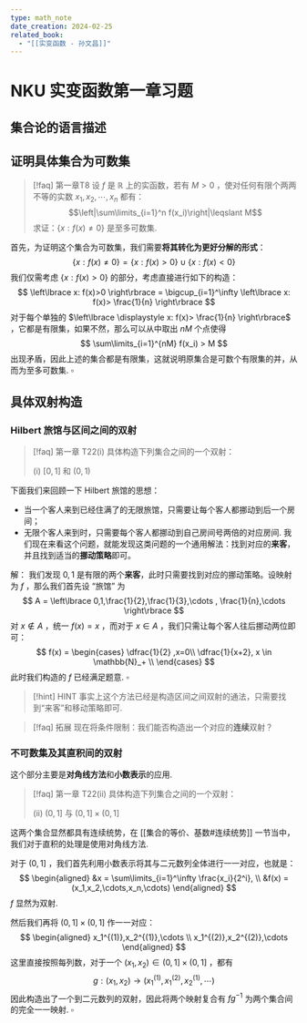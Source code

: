 ```yaml
---
type: math_note
date_creation: 2024-02-25
related_book:
  - "[[实变函数 - 孙文昌]]"
---
```

# NKU 实变函数第一章习题
## 集合论的语言描述


## 证明具体集合为可数集
>[!faq] 第一章T8
> 设 $f$ 是 $\mathbb{R}$ 上的实函数，若有 $M>0$ ，使对任何有限个两两不等的实数 $x_1,x_2,\cdots,x_n$ 都有：
> $$\left|\sum\limits_{i=1}^n f(x_i)\right|\leqslant M$$
> 求证：$\left\lbrace x: f(x)\neq 0 \right\rbrace$ 是至多可数集.

首先，为证明这个集合为可数集，我们需要**将其转化为更好分解的形式**：
$$
\left\lbrace x: f(x)\neq 0 \right\rbrace = \left\lbrace x: f(x)>0 \right\rbrace \cup \left\lbrace x: f(x)<0 \right\rbrace
$$
我们仅需考虑 $\left\lbrace x: f(x)>0 \right\rbrace$ 的部分，考虑直接进行如下的构造：
$$
\left\lbrace x: f(x)>0 \right\rbrace  = \bigcup_{i=1}^\infty \left\lbrace x: f(x)> \frac{1}{n} \right\rbrace
$$
对于每个单独的 $\left\lbrace \displaystyle x: f(x)> \frac{1}{n} \right\rbrace$ ，它都是有限集，如果不然，那么可以从中取出 $nM$ 个点使得
$$
\sum\limits_{i=1}^{nM} f(x_i) > M
$$
出现矛盾，因此上述的集合都是有限集，这就说明原集合是可数个有限集的并，从而为至多可数集. $\square$

## 具体双射构造
### Hilbert 旅馆与区间之间的双射
>[!faq] 第一章 T22(i)
>具体构造下列集合之间的一个双射：
>
>(i) $[0,1]$ 和 $(0,1)$

下面我们来回顾一下 Hilbert 旅馆的思想：
- 当一个客人来到已经住满了的无限旅馆，只需要让每个客人都挪动到后一个房间；
- 无限个客人来到时，只需要每个客人都挪动到自己房间号两倍的对应房间.
我们现在来看这个问题，就能发现这类问题的一个通用解法：找到对应的**来客**，并且找到适当的**挪动策略**即可。

解：
我们发现 $0,1$ 是有限的两个**来客**，此时只需要找到对应的挪动策略。设映射为 $f$ ，那么我们首先设 “旅馆” 为
$$
A = \left\lbrace 0,1,\frac{1}{2},\frac{1}{3},\cdots , \frac{1}{n},\cdots \right\rbrace
$$
对 $x\not\in A$ ，统一 $f(x) = x$ ，而对于 $x\in A$ ，我们只需让每个客人往后挪动两位即可：
$$
f(x) = 
\begin{cases} \dfrac{1}{2} ,x=0\\
\dfrac{1}{x+2}, x \in \mathbb{N}_+ \\
\end{cases}
$$
此时我们构造的 $f$ 已经满足题意. $\square$

>[!hint] HINT
>事实上这个方法已经是构造区间之间双射的通法，只需要找到“来客”和移动策略即可.

>[!faq] 拓展
> 现在将条件限制：我们能否构造出一个对应的**连续**双射？

### 不可数集及其直积间的双射
这个部分主要是**对角线方法**和**小数表示**的应用.

>[!faq] 第一章 T22(ii)
>具体构造下列集合之间的一个双射：
>
>(ii) $(0,1]$ 与 $(0,1]\times (0,1]$

这两个集合显然都具有连续统势，在 [[集合的等价、基数#连续统势]] 一节当中，我们对于直积的处理是使用对角线方法.

对于 $(0,1]$ ，我们首先利用小数表示将其与二元数列全体进行一一对应，也就是：
$$
\begin{aligned}
&x = \sum\limits_{i=1}^\infty \frac{x_i}{2^i}, \\
&f(x) = (x_1,x_2,\cdots,x_n,\cdots)
\end{aligned}
$$
$f$ 显然为双射.

然后我们再将 $(0,1]\times (0,1]$ 作一一对应：
$$
\begin{aligned}
x_1^{(1)},x_2^{(1)},\cdots \\
x_1^{(2)},x_2^{(2)},\cdots
\end{aligned}
$$
这里直接按照每列数，对于一个 $(x_1,x_2)\in (0,1]\times (0,1]$ ，都有
$$
 g: (x_1,x_2) \to (x_1^{(1)},x_1^{(2)},x_2^{(1)},\cdots)
$$
因此构造出了一个到二元数列的双射，因此将两个映射复合有 $fg^{-1}$ 为两个集合间的完全一一映射. $\square$

